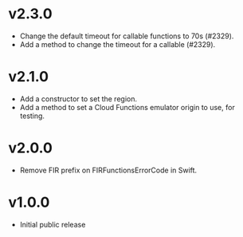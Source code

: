 # v2.3.0
- Change the default timeout for callable functions to 70s (#2329).
- Add a method to change the timeout for a callable (#2329).

# v2.1.0
- Add a constructor to set the region.
- Add a method to set a Cloud Functions emulator origin to use, for testing.

# v2.0.0
- Remove FIR prefix on FIRFunctionsErrorCode in Swift.

# v1.0.0
- Initial public release
